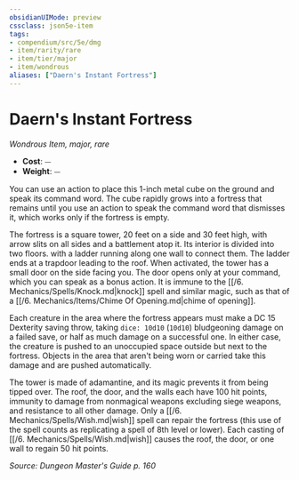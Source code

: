 ```yaml
---
obsidianUIMode: preview
cssclass: json5e-item
tags:
- compendium/src/5e/dmg
- item/rarity/rare
- item/tier/major
- item/wondrous
aliases: ["Daern's Instant Fortress"]
---
```

# Daern's Instant Fortress
*Wondrous Item, major, rare*  

- **Cost**: ⏤
- **Weight**: ⏤

You can use an action to place this 1-inch metal cube on the ground and speak its command word. The cube rapidly grows into a fortress that remains until you use an action to speak the command word that dismisses it, which works only if the fortress is empty.

The fortress is a square tower, 20 feet on a side and 30 feet high, with arrow slits on all sides and a battlement atop it. Its interior is divided into two floors. with a ladder running along one wall to connect them. The ladder ends at a trapdoor leading to the roof. When activated, the tower has a small door on the side facing you. The door opens only at your command, which you can speak as a bonus action. It is immune to the [[/6. Mechanics/Spells/Knock.md|knock]] spell and similar magic, such as that of a [[/6. Mechanics/Items/Chime Of Opening.md|chime of opening]].

Each creature in the area where the fortress appears must make a DC 15 Dexterity saving throw, taking `dice: 10d10` (`10d10`) bludgeoning damage on a failed save, or half as much damage on a successful one. In either case, the creature is pushed to an unoccupied space outside but next to the fortress. Objects in the area that aren't being worn or carried take this damage and are pushed automatically.

The tower is made of adamantine, and its magic prevents it from being tipped over. The roof, the door, and the walls each have 100 hit points, immunity to damage from nonmagical weapons excluding siege weapons, and resistance to all other damage. Only a [[/6. Mechanics/Spells/Wish.md|wish]] spell can repair the fortress (this use of the spell counts as replicating a spell of 8th level or lower). Each casting of [[/6. Mechanics/Spells/Wish.md|wish]] causes the roof, the door, or one wall to regain 50 hit points.

*Source: Dungeon Master's Guide p. 160*